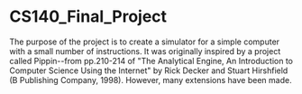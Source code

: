 # CS140_Final_Project

The purpose of the project is to create a simulator for a simple computer with a small number of instructions. It was originally inspired by a project called Pippin--from pp.210-214 of "The Analytical Engine, An Introduction to Computer Science Using the Internet" by Rick Decker and Stuart Hirshfield (B Publishing Company, 1998). However, many extensions have been made.
